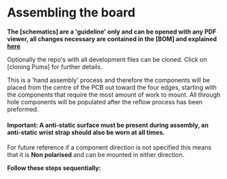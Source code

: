 # Assembling the board #

**The [schematics] are a 'guideline' only and can be opened with any PDF viewer, all changes necessary are contained in the [BOM] and explained [here](#using_bom)**

Optionally the repo's with all development files can be cloned. Click on [cloning Puma] for further details.

This is a 'hand assembly' process and therefore the components will be placed from the centre of the PCB out toward the four edges, starting with the components that require the most amount of work to mount.
All through hole components will be populated after the reflow process has been preformed. 

#### Important: A anti-static surface must be present during assembly, an anti-static wrist strap should also be worn at all times.

For future reference if a component direction is not specified this means that it is **Non polarised** and  can be mounted in either direction.

**Follow these steps sequentially:**
